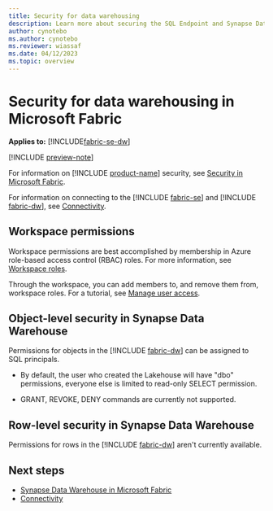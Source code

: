```yaml
---
title: Security for data warehousing
description: Learn more about securing the SQL Endpoint and Synapse Data Warehouse in Microsoft Fabric.
author: cynotebo
ms.author: cynotebo
ms.reviewer: wiassaf
ms.date: 04/12/2023
ms.topic: overview
---
```


# Security for data warehousing in Microsoft Fabric

**Applies to:** [!INCLUDE[fabric-se-dw](includes/applies-to-version/fabric-se-and-dw.md)]

[!INCLUDE [preview-note](../includes/preview-note.md)]

For information on [!INCLUDE [product-name](../includes/product-name.md)] security, see [Security in Microsoft Fabric](../security/security-overview.md).

For information on connecting to the [!INCLUDE [fabric-se](includes/fabric-se.md)] and [!INCLUDE [fabric-dw](includes/fabric-dw.md)], see [Connectivity](connectivity.md).

## Workspace permissions

Workspace permissions are best accomplished by membership in Azure role-based access control (RBAC) roles. For more information, see [Workspace roles](workspace-roles.md).

Through the workspace, you can add members to, and remove them from, workspace roles. For a tutorial, see [Manage user access](manage-user-access.md).

## Object-level security in Synapse Data Warehouse

Permissions for objects in the [!INCLUDE [fabric-dw](includes/fabric-dw.md)] can be assigned to SQL principals. 

   - By default, the user who created the Lakehouse will have "dbo" permissions, everyone else is limited to read-only SELECT permission.

   - GRANT, REVOKE, DENY commands are currently not supported.

## Row-level security in Synapse Data Warehouse

Permissions for rows in the [!INCLUDE [fabric-dw](includes/fabric-dw.md)] aren't currently available.

## Next steps

- [Synapse Data Warehouse in Microsoft Fabric](warehouse.md)
- [Connectivity](connectivity.md)